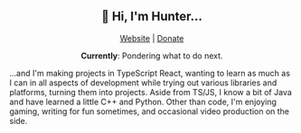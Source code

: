 <h2 align=center>👋 Hi, I'm Hunter...</h2>

<p align=center><a href="https://hunterparcells.com">Website</a> | <a href="https://www.buymeacoffee.com/hunterparcells">Donate</a></p>

<p align=center><strong>Currently</strong>: Pondering what to do next.</p>

...and I'm making projects in TypeScript React, wanting to learn as much as I can in all aspects of development while trying out various libraries and platforms, turning them into projects. Aside from TS/JS, I know a bit of Java and have learned a little C++ and Python. Other than code, I'm enjoying gaming, writing for fun sometimes, and occasional video production on the side.
